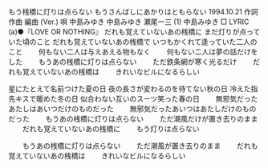 
もう桟橋に灯りは点らない
もうさんばしにあかりはともらない
1994.10.21
作詞  作曲  編曲 (Ver.)   唄
中島みゆき   中島みゆき   瀬尾一三 (1)
中島みゆき
□ LYRIC (a)●『LOVE OR NOTHING』
だれも覚えていないあの桟橋に
まだ灯りが点っていた頃のこと
だれも覚えていないあの桟橋で
いつもかくれて逢っていた二人のこと
　　何もない二人は与えあえる物もなく
　　何もない二人は夢の話だけをした
　　もうあの桟橋に灯りは点らない
　　ただ鉄条網が寒く光るだけ
　　だれも覚えていないあの桟橋は
　　きれいなビルになるらしい

星にたとえて名前つけた夏の日
夜の長さが変わるのを待てない秋の日
冷えた指先キスで暖めた冬の日
似合わない互いのスーツ笑った春の日
　　無邪気だったあたしはあいつだけのものだった
　　無邪気だったあいつはあたしだけのものだった
　　もうあの桟橋に灯りは点らない
　　ただ潮風だけが置き去りのまま
　　だれも覚えていないあの桟橋に
　　もう灯りは点らない

　　もうあの桟橋に灯りは点らない
　　ただ潮風が置き去りのまま
　　だれも覚えていないあの桟橋は
　　きれいなビルになるらしい